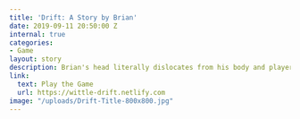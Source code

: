 ```yaml
---
title: 'Drift: A Story by Brian'
date: 2019-09-11 20:50:00 Z
internal: true
categories:
- Game
layout: story
description: Brian's head literally dislocates from his body and players must navigate it around life’s pitfalls.
link:
  text: Play the Game
  url: https://wittle-drift.netlify.com
image: "/uploads/Drift-Title-800x800.jpg"
---
```


